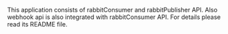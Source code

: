 This application consists of rabbitConsumer and rabbitPublisher API. Also webhook api is also integrated with rabbitConsumer API. For details please read its README file.